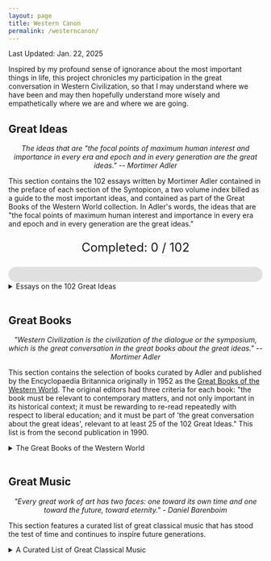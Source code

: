 ```yaml
---
layout: page
title: Western Canon
permalink: /westerncanon/
---
```

Last Updated: Jan. 22, 2025

<style>
  .expandable {
    cursor: pointer;
    /* color: black; */
  }
  .expandable:hover {
    color: darkred;
  }
  .expandable-content {
    display: none;
    margin-top: 5px;
  }
    .no-bullets {
    list-style-type: none;
    padding-left: 0;
  }
    table {
    width: 100%;
    table-layout: fixed;
  }
  table tr {
    background-color: transparent !important; /* Ensure no background color */
  }
  .number-column {
    width: 3%;
    text-align: center;
  }
    .completed {
    background-color: #ECFDF5 !important;
  }
  
  
</style>

<script>
  function toggleContent(id) {
    var content = document.getElementById(id);
    if (content.style.display === "none") {
      content.style.display = "block";
    } else {
      content.style.display = "none";
    }
  }

  // Example variable indicating completed rows
  var completedIdeas = [1, 2, 3, 4, 5, 6, 7, 8, 101]; // Add the numbers of completed ideas here

  document.addEventListener("DOMContentLoaded", function() {
    var completedCount = completedIdeas.length;
    var totalIdeas = 102;
    var progressPercentage = (completedCount / totalIdeas) * 100;

    document.getElementById('completed-count').innerText = completedCount;
    document.getElementById('progress-bar').style.width = progressPercentage + '%';
    
    completedIdeas.forEach(function(ideaNumber) {
      var row = document.getElementById("idea-" + ideaNumber);
      if (row) {
        row.classList.add("completed");
      }
    });
  });
</script>

<script>
  function toggleContent(id) {
    var content = document.getElementById(id);
    if (content.style.display === "none") {
      content.style.display = "block";
    } else {
      content.style.display = "none";
    }
  }
</script>

Inspired by my profound sense of ignorance about the most important things in life, this project chronicles my participation in the great conversation in Western Civilization, so that I may understand where we have been and may then hopefully understand more wisely and empathetically where we are and where we are going. 

## Great Ideas 
<div style="text-align: center;">
  <p><em>The ideas that are "the focal points of maximum human interest and importance in every era and epoch and in every generation are the great ideas." -- Mortimer Adler</em></p>
</div>

  This section contains the 102 essays written by Mortimer Adler contained in the preface of each section of the Syntopicon, a two volume index billed as a guide to the most important ideas, and contained as part of the Great Books of the Western World collection.  In Adler's words, the ideas that are "the focal points of maximum human interest and importance in every era and epoch and in every generation are the great ideas." 

<div style="text-align: center;"> 
  <p style="font-size: 24px;">Completed: <span id="completed-count">0</span> / 102</p>
    <div style="width: 100%; background-color: #e0e0e0; border-radius: 25px;">
    <div id="progress-bar" style="width: 0%; height: 30px; background-color: #4caf50; border-radius: 25px;"></div>
  </div>
</div>
   
<details>
  <summary>Essays on the 102 Great Ideas </summary>
  
 <table>
    <!-- <tr id="idea-1">
      <td class="number-column">1</td>
      <td><span class="expandable" onclick="toggleContent('review-1')">Angel</span>
        <div id="review-1" class="expandable-content">
          <p>This is a review for Angel.</p>
        </div>
      </td>
    </tr> -->
    <tr id="idea-1"><td class="number-column">1</td><td>Angel</td></tr>
    <tr id="idea-2"><td class="number-column">2</td><td>Animal</td></tr>
    <tr id="idea-3"><td class="number-column">3</td><td>Aristocracy</td></tr>
    <tr id="idea-4"><td class="number-column">4</td><td>Art</td></tr>
    <tr id="idea-5"><td class="number-column">5</td><td>Astronomy</td></tr>
    <tr id="idea-6"><td class="number-column">6</td><td>Beauty</td></tr>
    <tr id="idea-7"><td class="number-column">7</td><td>Being</td></tr>
    <tr id="idea-8"><td class="number-column">8</td><td>Cause</td></tr>
    <tr id="idea-9"><td class="number-column">9</td><td>Chance</td></tr>
    <tr id="idea-10"><td class="number-column">10</td><td>Change</td></tr>
    <tr id="idea-11"><td class="number-column">11</td><td>Citizen</td></tr>
    <tr id="idea-12"><td class="number-column">12</td><td>Constitution</td></tr>
    <tr id="idea-13"><td class="number-column">13</td><td>Courage</td></tr>
    <tr id="idea-14"><td class="number-column">14</td><td>Custom and Convention</td></tr>
    <tr id="idea-15"><td class="number-column">15</td><td>Definition</td></tr>
    <tr id="idea-16"><td class="number-column">16</td><td>Democracy</td></tr>
    <tr id="idea-17"><td class="number-column">17</td><td>Desire</td></tr>
    <tr id="idea-18"><td class="number-column">18</td><td>Dialectic</td></tr>
    <tr id="idea-19"><td class="number-column">19</td><td>Duty</td></tr>
    <tr id="idea-20"><td class="number-column">20</td><td>Education</td></tr>
    <tr id="idea-21"><td class="number-column">21</td><td>Element</td></tr>
    <tr id="idea-22"><td class="number-column">22</td><td>Emotion</td></tr>
    <tr id="idea-23"><td class="number-column">23</td><td>Eternity</td></tr>
    <tr id="idea-24"><td class="number-column">24</td><td>Evolution</td></tr>
    <tr id="idea-25"><td class="number-column">25</td><td>Experience</td></tr>
    <tr id="idea-26"><td class="number-column">26</td><td>Family</td></tr>
    <tr id="idea-27"><td class="number-column">27</td><td>Fate</td></tr>
    <tr id="idea-28"><td class="number-column">28</td><td>Form</td></tr>
    <tr id="idea-29"><td class="number-column">29</td><td>God</td></tr>
    <tr id="idea-30"><td class="number-column">30</td><td>Good and Evil</td></tr>
    <tr id="idea-31"><td class="number-column">31</td><td>Government</td></tr>
    <tr id="idea-32"><td class="number-column">32</td><td>Habit</td></tr>
    <tr id="idea-33"><td class="number-column">33</td><td>Happiness</td></tr>
    <tr id="idea-34"><td class="number-column">34</td><td>History</td></tr>
    <tr id="idea-35"><td class="number-column">35</td><td>Honor</td></tr>
    <tr id="idea-36"><td class="number-column">36</td><td>Hypothesis</td></tr>
    <tr id="idea-37"><td class="number-column">37</td><td>Idea</td></tr>
    <tr id="idea-38"><td class="number-column">38</td><td>Immortality</td></tr>
    <tr id="idea-39"><td class="number-column">39</td><td>Induction</td></tr>
    <tr id="idea-40"><td class="number-column">40</td><td>Infinity</td></tr>
    <tr id="idea-41"><td class="number-column">41</td><td>Judgment</td></tr>
    <tr id="idea-42"><td class="number-column">42</td><td>Justice</td></tr>
    <tr id="idea-43"><td class="number-column">43</td><td>Knowledge</td></tr>
    <tr id="idea-44"><td class="number-column">44</td><td>Labor</td></tr>
    <tr id="idea-45"><td class="number-column">45</td><td>Language</td></tr>
    <tr id="idea-46"><td class="number-column">46</td><td>Law</td></tr>
    <tr id="idea-47"><td class="number-column">47</td><td>Liberty</td></tr>
    <tr id="idea-48"><td class="number-column">48</td><td>Life and Death</td></tr>
    <tr id="idea-49"><td class="number-column">49</td><td>Logic</td></tr>
    <tr id="idea-50"><td class="number-column">50</td><td>Love</td></tr>
    <tr id="idea-51"><td class="number-column">51</td><td>Man</td></tr>
    <tr id="idea-52"><td class="number-column">52</td><td>Mathematics</td></tr>
    <tr id="idea-53"><td class="number-column">53</td><td>Matter</td></tr>
    <tr id="idea-54"><td class="number-column">54</td><td>Mechanics</td></tr>
    <tr id="idea-55"><td class="number-column">55</td><td>Medicine</td></tr>
    <tr id="idea-56"><td class="number-column">56</td><td>Memory and Imagination</td></tr>
    <tr id="idea-57"><td class="number-column">57</td><td>Metaphysics</td></tr>
    <tr id="idea-58"><td class="number-column">58</td><td>Mind</td></tr>
    <tr id="idea-59"><td class="number-column">59</td><td>Monarchy</td></tr>
    <tr id="idea-60"><td class="number-column">60</td><td>Nature</td></tr>
    <tr id="idea-61"><td class="number-column">61</td><td>Necessity and Contingency</td></tr>
    <tr id="idea-62"><td class="number-column">62</td><td>Oligarchy</td></tr>
    <tr id="idea-63"><td class="number-column">63</td><td>One and Many</td></tr>
    <tr id="idea-64"><td class="number-column">64</td><td>Opinion</td></tr>
    <tr id="idea-65"><td class="number-column">65</td><td>Opposition</td></tr>
    <tr id="idea-66"><td class="number-column">66</td><td>Philosophy</td></tr>
    <tr id="idea-67"><td class="number-column">67</td><td>Physics</td></tr>
    <tr id="idea-68"><td class="number-column">68</td><td>Pleasure and Pain</td></tr>
    <tr id="idea-69"><td class="number-column">69</td><td>Poetry</td></tr>
    <tr id="idea-70"><td class="number-column">70</td><td>Principle</td></tr>
    <tr id="idea-71"><td class="number-column">71</td><td>Progress</td></tr>
    <tr id="idea-72"><td class="number-column">72</td><td>Prophecy</td></tr>
    <tr id="idea-73"><td class="number-column">73</td><td>Prudence</td></tr>
    <tr id="idea-74"><td class="number-column">74</td><td>Punishment</td></tr>
    <tr id="idea-75"><td class="number-column">75</td><td>Quality</td></tr>
    <tr id="idea-76"><td class="number-column">76</td><td>Quantity</td></tr>
    <tr id="idea-77"><td class="number-column">77</td><td>Reasoning</td></tr>
    <tr id="idea-78"><td class="number-column">78</td><td>Relation</td></tr>
    <tr id="idea-79"><td class="number-column">79</td><td>Religion</td></tr>
    <tr id="idea-80"><td class="number-column">80</td><td>Revolution</td></tr>
    <tr id="idea-81"><td class="number-column">81</td><td>Rhetoric</td></tr>
    <tr id="idea-82"><td class="number-column">82</td><td>Same and Other</td></tr>
    <tr id="idea-83"><td class="number-column">83</td><td>Science</td></tr>
    <tr id="idea-84"><td class="number-column">84</td><td>Sense</td></tr>
    <tr id="idea-85"><td class="number-column">85</td><td>Sign and Symbol</td></tr>
    <tr id="idea-86"><td class="number-column">86</td><td>Sin</td></tr>
    <tr id="idea-87"><td class="number-column">87</td><td>Slavery</td></tr>
    <tr id="idea-88"><td class="number-column">88</td><td>Soul</td></tr>
    <tr id="idea-89"><td class="number-column">89</td><td>Space</td></tr>
    <tr id="idea-90"><td class="number-column">90</td><td>State</td></tr>
    <tr id="idea-91"><td class="number-column">91</td><td>Temperance</td></tr>
    <tr id="idea-92"><td class="number-column">92</td><td>Theology</td></tr>
    <tr id="idea-93"><td class="number-column">93</td><td>Time</td></tr>
    <tr id="idea-94"><td class="number-column">94</td><td>Truth</td></tr>
    <tr id="idea-95"><td class="number-column">95</td><td>Tyranny</td></tr>
    <tr id="idea-96"><td class="number-column">96</td><td>Universal and Particular</td></tr>
    <tr id="idea-97"><td class="number-column">97</td><td>Virtue and Vice</td></tr>
    <tr id="idea-98"><td class="number-column">98</td><td>War and Peace</td></tr>
    <tr id="idea-99"><td class="number-column">99</td><td>Wealth</td></tr>
    <tr id="idea-100"><td class="number-column">100</td><td>Will</td></tr>
    <tr id="idea-101"><td class="number-column">101</td><td>Wisdom</td></tr>
    <tr id="idea-102"><td class="number-column">102</td><td>World</td></tr>
  </table>
  <!-- <span style="color:black; font-weight: bold;">Truth</span> -->
</details>
<br>

## Great Books
<div style="text-align: center;">
  <p><em>"Western Civilization is the civilization of the dialogue or the symposium, which is the great conversation in the great books about the great ideas." -- Mortimer Adler</em></p>
</div>

  This section contains the selection of books curated by Adler and published by the Encyclopaedia Britannica originally in 1952 as the [Great Books of the Western World](https://en.wikipedia.org/wiki/Great_Books_of_the_Western_World). The original editors had three criteria for each book: "the book must be relevant to contemporary matters, and not only important in its historical context; it must be rewarding to re-read repeatedly with respect to liberal education; and it must be part of 'the great conversation about the great ideas', relevant to at least 25 of the 102  Great Ideas." This list is from the second publication in 1990. 

<details>
  <summary>The Great Books of the Western World</summary>
    <!-- <li><span class="expandable" onclick="toggleContent('iliad-content')">Iliad - Homer</span>
      <div id="iliad-content" class="expandable-content">
        <p><strong>Finished:</strong> January 1, 2025</p>
        <p><strong>Review:</strong> A timeless epic that explores the themes of heroism, honor, and the human condition. The Iliad's vivid storytelling and complex characters make it a must-read.</p>
      </div>
    </li> -->
    <li>Iliad - Homer</li>
    <li>Odyssey - Homer</li>
    <li>The Old Testament - Various</li>
    <li>The Suppliant Maidens - Aeschylus</li>
    <li>The Persians - Aeschylus</li>
    <li>Seven Against Thebes - Aeschylus</li>
    <li>Prometheus Bound - Aeschylus</li>
    <li>Agamemnon (The Oresteia) - Aeschylus</li>
    <li>Choephoroe (The Oresteia) - Aeschylus</li>
    <li>The Eumenides (The Oresteia) - Aeschylus</li>
    <li>Oedipus the King (The Oedipus Cycle) - Sophocles</li>
    <li>Oedipus at Colonus (The Oedipus Cycle) - Sophocles</li>
    <li>Antigone (The Oedipus Cycle) - Sophocles</li>
    <li>Ajax - Sophocles</li>
    <li>Electra - Sophocles</li>
    <li>The Trachiniae - Sophocles</li>
    <li>Philoctetes - Sophocles</li>
    <li>The History of the Persian Wars - Herodotus</li>
    <li>Rhesus - Euripides</li>
    <li>Medea - Euripides</li>
    <li>Hippolytus - Euripides</li>
    <li>Alcestis - Euripides</li>
    <li>Heracleidae - Euripides</li>
    <li>The Suppliants - Euripides</li>
    <li>Trojan Women - Euripides</li>
    <li>Ion - Euripides</li>
    <li>Helen - Euripides</li>
    <li>Andromache - Euripides</li>
    <li>Electra - Euripides</li>
    <li>Bacchantes - Euripides</li>
    <li>Hecuba - Euripides</li>
    <li>Heracles - Euripides</li>
    <li>Phoenician Women - Euripides</li>
    <li>Orestes - Euripides</li>
    <li>Iphigenia in Tauris - Euripides</li>
    <li>Iphigenia at Aulis - Euripides</li>
    <li>Cyclops - Euripides</li>
    <li>History of The Peloponnesian War - Thucydides</li>
    <li>On Airs, Waters, and Places - Hippocrates</li>
    <li>On Ancient Medicine - Hippocrates</li>
    <li>Aphorisms - Hippocrates</li>
    <li>On the Articulations - Hippocrates</li>
    <li>The Book of Prognostics - Hippocrates</li>
    <li>On Fistulae - Hippocrates</li>
    <li>On Fractures - Hippocrates</li>
    <li>On Hemorrhoids - Hippocrates</li>
    <li>On Injuries of the Head - Hippocrates</li>
    <li>Instruments of Reduction - Hippocrates</li>
    <li>The Law - Hippocrates</li>
    <li>The Oath - Hippocrates</li>
    <li>Of the Epidemics - Hippocrates</li>
    <li>On Regimen in Acute Diseases - Hippocrates</li>
    <li>On the Sacred Disease - Hippocrates</li>
    <li>On the Surgery - Hippocrates</li>
    <li>On Ulcers - Hippocrates</li>
    <li>The Acharnians - Aristophanes</li>
    <li>The Knights - Aristophanes</li>
    <li>The Clouds - Aristophanes</li>
    <li>The Wasps - Aristophanes</li>
    <li>Peace - Aristophanes</li>
    <li>The Birds - Aristophanes</li>
    <li>The Frogs - Aristophanes</li>
    <li>Lysistrata - Aristophanes</li>
    <li>Thesmophoriazusae - Aristophanes</li>
    <li>Ecclesiazusae - Aristophanes</li>
    <li>Plutus - Aristophanes</li>
    <li>Charmides - Plato</li>
    <li>Lysis - Plato</li>
    <li>Laches - Plato</li>
    <li>Protagoras - Plato</li>
    <li>Euthydemus - Plato</li>
    <li>Cratylus - Plato</li>
    <li>Phaedrus - Plato</li>
    <li>Ion - Plato</li>
    <li>Symposium - Plato</li>
    <li>Meno - Plato</li>
    <li>Euthyphro - Plato</li>
    <li>Apology - Plato</li>
    <li>Crito - Plato</li>
    <li>Phaedo - Plato</li>
    <li>Gorgias - Plato</li>
    <li>The Republic - Plato</li>
    <li>Timaeus - Plato</li>
    <li>Critias - Plato</li>
    <li>Parmenides - Plato</li>
    <li>Theaetetus - Plato</li>
    <li>Sophist - Plato</li>
    <li>Statesman - Plato</li>
    <li>Philebus - Plato</li>
    <li>Laws - Plato</li>
    <li>The Seventh Letter - Plato</li>
    <li>Categories - Aristotle</li>
    <li>On Interpretation - Aristotle</li>
    <li>Prior Analytics - Aristotle</li>
    <li>Posterior Analytics - Aristotle</li>
    <li>Topics - Aristotle</li>
    <li>Sophistical Refutations - Aristotle</li>
    <li>Physics - Aristotle</li>
    <li>On the Heavens - Aristotle</li>
    <li>On Generation and Corruption - Aristotle</li>
    <li>Meteorology - Aristotle</li>
    <li>Metaphysics - Aristotle</li>
    <li>On the Soul - Aristotle</li>
    <li>Minor biological works - Aristotle</li>
    <li>History of Animals - Aristotle</li>
    <li>Parts of Animals - Aristotle</li>
    <li>On the Motion of Animals - Aristotle</li>
    <li>On the Gait of Animals - Aristotle</li>
    <li>On the Generation of Animals - Aristotle</li>
    <li>Nicomachean Ethics - Aristotle</li>
    <li>Politics - Aristotle</li>
    <li>The Athenian Constitution - Aristotle</li>
    <li>Rhetoric - Aristotle</li>
    <li>Poetics - Aristotle</li>
    <li>Letter to Herodotus - Epicurus</li>
    <li>Letter to Menoeceus - Epicurus</li>
    <li>The Thirteen Books of Euclid’s Elements - Euclid</li>
    <li>On the Sphere and Cylinder - Archimedes</li>
    <li>Measurement of a Circle - Archimedes</li>
    <li>On Conoids and Spheroids - Archimedes</li>
    <li>On Spirals - Archimedes</li>
    <li>On the Equilibrium of Planes - Archimedes</li>
    <li>The Sand Reckoner - Archimedes</li>
    <li>The Quadrature of the Parabola - Archimedes</li>
    <li>On Floating Bodies - Archimedes</li>
    <li>Books of Lemmas - Archimedes</li>
    <li>The Method Treating of Mechanical Problems - Archimedes</li>
    <li>On Conic Sections - Apollonius of Perga</li>
    <li>Orations - Cicero</li>
    <li>On Friendship - Cicero</li>
    <li>On Old Age - Cicero</li>
    <li>On the Nature of Things - Lucretius</li>
    <li>Eclogues - Virgil</li>
    <li>Georgics - Virgil</li>
    <li>Aeneid - Virgil</li>
    <li>Odes and Epodes - Horace</li>
    <li>The Art of Poetry - Horace</li>
    <li>History of Rome - Livy</li>
    <li>Metamorphoses - Ovid</li>
    <li>Lives of the Noble Grecians and Romans Moralia - Plutarch</li>
    <li>Histories - Tacitus</li>
    <li>Annals - Tacitus</li>
    <li>Agricola - Tacitus</li>
    <li>Germania - Tacitus</li>
    <li>Introduction to Arithmetic - Nicomachus of Gerasa</li>
    <li>Discourses - Epictetus</li>
    <li>Enchiridion (handbook) - Epictetus</li>
    <li>Almagest - Ptolemy</li>
    <li>The Way to Write History - Lucian</li>
    <li>The True History - Lucian</li>
    <li>The Sale of Creeds - Lucian</li>
    <li>Meditations - Marcus Aurelius</li>
    <li>On the Natural Faculties - Galen</li>
    <li>The New Testament - Various</li>
    <li>The Enneads - Plotinus</li>
    <li>The Confessions - St. Augustine</li>
    <li>The City of God - St. Augustine</li>
    <li>On Christian Doctrine - St. Augustine</li>
    <li>On the Teacher - St. Augustine</li>
    <li>The Song of Roland - Various</li>
    <li>The Nibelungenlied - Various</li>
    <li>The Volsunga Saga - Various</li>
    <li>The Saga of Burnt Njal - Various</li>
    <li>Summa Theologica - St. Thomas Aquinas</li>
    <li>The Divine Comedy - Dante Alighieri</li>
    <li>The New Life (La vita nuova) - Dante Alighieri</li>
    <li>On Monarchy - Dante Alighieri</li>
    <li>Troilus and Criseyde - Geoffrey Chaucer</li>
    <li>The Canterbury Tales - Geoffrey Chaucer</li>
    <li>Notebooks - Leonardo da Vinci</li>
    <li>The Prince - Niccolo Machiavelli</li>
    <li>Discourses of the First Ten Books of Livy - Niccolo Machiavelli</li>
    <li>The Praise of Folly - Desiderius Erasmus</li>
    <li>On the Revolutions of the Heavenly Spheres - Nicolaus Copernicus</li>
    <li>Utopia - Sir Thomas More</li>
    <li>Three Treatises - Martin Luther</li>
    <li>Table Talk - Martin Luther</li>
    <li>Gargantua and Pantagruel - Francois Rabelais</li>
    <li>Institutes of the Christian Religion - John Calvin</li>
    <li>Essays - Michel de Montaigne</li>
    <li>On the Loadstone and Magnetic Bodies - William Gilbert</li>
    <li>Don Quixote - Miguel de Cervantes</li>
    <li>Prothalamion - Edmund Spenser</li>
    <li>The Faerie Queene - Edmund Spenser</li>
    <li>Essays - Francis Bacon</li>
    <li>Advancement of Learning - Francis Bacon</li>
    <li>Novum Organum - Francis Bacon</li>
    <li>New Atlantis - Francis Bacon</li>
    <li>The First Part of King Henry the Sixth - William Shakespeare</li>
    <li>The Second Part of King Henry the Sixth - William Shakespeare</li>
    <li>The Third Part of King Henry the Sixth - William Shakespeare</li>
    <li>The Tragedy of Richard the Third - William Shakespeare</li>
    <li>The Comedy of Errors - William Shakespeare</li>
    <li>Titus Andronicus - William Shakespeare</li>
    <li>The Taming of the Shrew - William Shakespeare</li>
    <li>The Two Gentlemen of Verona - William Shakespeare</li>
    <li>Love's Labour's Lost - William Shakespeare</li>
    <li>Romeo and Juliet - William Shakespeare</li>
    <li>The Tragedy of King Richard the Second - William Shakespeare</li>
    <li>A Midsummer Night's Dream - William Shakespeare</li>
    <li>The Life and Death of King John - William Shakespeare</li>
    <li>The Merchant of Venice - William Shakespeare</li>
    <li>The First Part of King Henry the Fourth - William Shakespeare</li>
    <li>The Second Part of King Henry the Fourth - William Shakespeare</li>
    <li>Much Ado About Nothing - William Shakespeare</li>
    <li>The Life of King Henry the Fifth - William Shakespeare</li>
    <li>Julius Caesar - William Shakespeare</li>
    <li>As You Like It - William Shakespeare</li>
    <li>Twelfth Night; or, What You Will - William Shakespeare</li>
    <li>The Tragedy of Hamlet, Prince of Denmark - William Shakespeare</li>
    <li>The Merry Wives of Windsor - William Shakespeare</li>
    <li>Troilus and Cressida - William Shakespeare</li>
    <li>All's Well That Ends Well - William Shakespeare</li>
    <li>Measure for Measure - William Shakespeare</li>
    <li>Othello, the Moor of Venice - William Shakespeare</li>
    <li>King Lear - William Shakespeare</li>
    <li>Macbeth - William Shakespeare</li>
    <li>Antony and Cleopatra - William Shakespeare</li>
    <li>Coriolanus - William Shakespeare</li>
    <li>Timon of Athens - William Shakespeare</li>
    <li>Pericles, Prince of Tyre - William Shakespeare</li>
    <li>Cymbeline - William Shakespeare</li>
    <li>The Winter's Tale - William Shakespeare</li>
    <li>The Tempest - William Shakespeare</li>
    <li>The Famous History of the Life of King Henry the Eighth - William Shakespeare</li>
    <li>Sonnets - William Shakespeare</li>
    <li>The Starry Messenger (Sidereus Nuncius) - Galileo Galilei</li>
    <li>Dialogues Concerning Two New Sciences - Galileo Galilei</li>
    <li>Epitome of Copernican Astronomy - Johannes Kepler</li>
    <li>Concerning the Harmonies of the World - Johannes Kepler</li>
    <li>On the Motion of the Heart and Blood in Animals (Exercitatio Anatomica de Motu Cordis et Sanguinis in Animalibus) - William Harvey</li>
    <li>On the Circulation of the Blood - William Harvey</li>
    <li>On the Generation of Animals - William Harvey</li>
    <li>The Leviathan - Thomas Hobbes</li>
    <li>Rules for the Direction of the Mind - Rene Descartes</li>
    <li>Discourse on Method - Rene Descartes</li>
    <li>Geometry - Rene Descartes</li>
    <li>Meditations on First Philosophy - Rene Descartes</li>
    <li>Objections Against the Meditations and Replies - Rene Descartes</li>
    <li>English Minor Poems - John Milton</li>
    <li>Paradise Lost - John Milton</li>
    <li>Samson Agonistes - John Milton</li>
    <li>Areopagitica - John Milton</li>
    <li>The School for Wives - Moliere</li>
    <li>The Critique of the School for Wives - Moliere</li>
    <li>Tartuffe - Moliere</li>
    <li>Don Juan - Moliere</li>
    <li>The Miser - Moliere</li>
    <li>The Would-be Gentleman - Moliere</li>
    <li>The Imaginary Invalid - Moliere</li>
    <li>The Provincial Letters - Blaise Pascal</li>
    <li>Pensees - Blaise Pascal</li>
    <li>Scientific and mathematical essays - Blaise Pascal</li>
    <li>Treatise on Light - Christiaan Huygens</li>
    <li>Ethics - Benedict de Spinoza</li>
    <li>Letter Concerning Toleration - John Locke</li>
    <li>Of Civil Government (second treatise in Two Treatises on Government) - John Locke</li>
    <li>Essay Concerning Human Understanding - John Locke</li>
    <li>Some Thoughts Concerning Education - John Locke</li>
    <li>Berenice - Jean Baptiste Racine</li>
    <li>Phaedra - Jean Baptiste Racine</li>
    <li>Andromache - Jean Baptiste Racine</li>
    <li>Mathematical Principles of Natural Philosophy (Principia) - Isaac Newton</li>
    <li>Optics - Isaac Newton</li>
    <li>Discourse on Metaphysics - Gottfried Wilhelm von Leibniz</li>
    <li>New Essays Concerning Human Understanding - Gottfried Wilhelm von Leibniz</li>
    <li>Monadology - Gottfried Wilhelm von Leibniz</li>
    <li>Robinson Crusoe - Daniel Defoe</li>
    <li>A Tale of a Tub - Jonathan Swift</li>
    <li>Journal to Stella - Jonathan Swift</li>
    <li>Gulliver’s Travels - Jonathan Swift</li>
    <li>A Modest Proposal - Jonathan Swift</li>
    <li>The Way of the World - William Congreve</li>
    <li>Principles of Human Knowledge - George Berkeley</li>
    <li>Essay on Criticism - Alexander Pope</li>
    <li>Rape of the Lock - Alexander Pope</li>
    <li>Essay on Man - Alexander Pope</li>
        <li>Persian Letters - Charles de Secondat, Baron de Montesquieu</li>
    <li>Spirit of Laws - Charles de Secondat, Baron de Montesquieu</li>
    <li>Letters on the English - Voltaire</li>
    <li>Candide - Voltaire</li>
    <li>Philosophical Dictionary - Voltaire</li>
    <li>Joseph Andrews - Henry Fielding</li>
    <li>Tom Jones - Henry Fielding</li>
    <li>The Vanity of Human Wishes - Samuel Johnson</li>
    <li>Dictionary - Samuel Johnson</li>
    <li>Rasselas - Samuel Johnson</li>
    <li>The Lives of the Poets (esp. the essays on Milton and Pope) - Samuel Johnson</li>
    <li>Treatise of Human Nature - David Hume</li>
    <li>Essays Moral and Political - David Hume</li>
    <li>An Inquiry Concerning Human Understanding - David Hume</li>
    <li>On the Origins of Inequality - Jean Jacques Rousseau</li>
    <li>On Political Economy - Jean Jacques Rousseau</li>
    <li>Emile - Jean Jacques Rousseau</li>
    <li>Social Contract - Jean Jacques Rousseau</li>
    <li>Rameau’s Nephew - Denis Diderot</li>
    <li>The Life and Opinions of Tristram Shandy, Gentleman - Laurence Sterne</li>
    <li>A Sentimental Journey Through France and Italy - Laurence Sterne</li>
    <li>The Theory of Moral Sentiments - Adam Smith</li>
    <li>Inquiry into the Nature and Causes of the Wealth of Nations - Adam Smith</li>
    <li>Critique of Pure Reason - Immanuel Kant</li>
    <li>Fundamental Principles of the Metaphysics of Morals - Immanuel Kant</li>
    <li>Critique of Practical Reason - Immanuel Kant</li>
    <li>The Science of Right - Immanuel Kant</li>
    <li>Critique of Judgement - Immanuel Kant</li>
    <li>Perpetual Peace - Immanuel Kant</li>
    <li>The Decline and Fall of the Roman Empire - Edward Gibbon</li>
    <li>Autobiography - Edward Gibbon</li>
    <li>London Journal - James Boswell</li>
    <li>Life of Samuel Johnson Ll.D - James Boswell</li>
    <li>Elements of Chemistry - Antoine Laurent Lavoisier</li>
    <li>Federalist Papers - John Jay, James Madison, and Alexander Hamilton</li>
    <li>Articles of Confederation - John Jay, James Madison, and Alexander Hamilton</li>
    <li>The Constitution of the United States - John Jay, James Madison, and Alexander Hamilton</li>
    <li>The Declaration of Independence - John Jay, James Madison, and Alexander Hamilton</li>
    <li>Introduction to the Principles of Morals and Legislation - Jeremy Bentham</li>
    <li>Theory of Fictions - Jeremy Bentham</li>
    <li>Faust - Johann Wolfgang von Goethe</li>
    <li>Poetry and Truth - Johann Wolfgang von Goethe</li>
    <li>Analytical Theory of Heat - Jean Baptiste Joseph Fourier</li>
    <li>Phenomenology of Spirit - Georg Wilhelm Friedrich Hegel</li>
    <li>Philosophy of Right - Georg Wilhelm Friedrich Hegel</li>
    <li>Lectures on the Philosophy of History - Georg Wilhelm Friedrich Hegel</li>
    <li>Lyrical Ballads (poem) - William Wordsworth</li>
    <li>Lucy poems (poem) - William Wordsworth</li>
    <li>Sonnets (poem) - William Wordsworth</li>
    <li>The Prelude - William Wordsworth</li>
    <li>Kubla Khan - Samuel Taylor Coleridge</li>
    <li>Rime of the Ancient Mariner - Samuel Taylor Coleridge</li>
    <li>Biographia Literaria - Samuel Taylor Coleridge</li>
    <li>Pride and Prejudice - Jane Austen</li>
    <li>Emma - Jane Austen</li>
    <li>On War - Karl von Clausewitz</li>
    <li>The Red and the Black - Stendhal</li>
    <li>The Charterhouse of Parma - Stendhal</li>
    <li>On Love - Stendhal</li>
    <li>Don Juan - George Gordon, Lord Byron</li>
    <li>Studies in Pessimism - Arthur Schopenhauer</li>
    <li>Chemical History of a Candle - Michael Faraday</li>
    <li>Experimental Researches in Electricity - Michael Faraday</li>
    <li>Principles in Geology - Charles Lyell</li>
    <li>The Positive Philosophy - Auguste Comte</li>
    <li>Pere Goriot - Honore de Balzac</li>
    <li>Eugenie Grandet - Honore de Balzac</li>
    <li>Cousin Bette - Honore de Balzac</li>
    <li>Representative Men - Ralph Waldo Emerson</li>
    <li>Essays - Ralph Waldo Emerson</li>
    <li>Journal - Ralph Waldo Emerson</li>
    <li>The Scarlet Letter - Nathaniel Hawthorne</li>
    <li>Democracy in America - Alexis de Tocqueville</li>
    <li>A System of Logic - John Stuart Mill</li>
    <li>On Liberty - John Stuart Mill</li>
    <li>Representative Government - John Stuart Mill</li>
    <li>Utilitarianism - John Stuart Mill</li>
    <li>The Subjection of Women - John Stuart Mill</li>
    <li>Autobiography - John Stuart Mill</li>
    <li>The Origin of Species - Charles Darwin</li>
    <li>The Descent of Man - Charles Darwin</li>
    <li>Autobiography - Charles Darwin</li>
    <li>Little Dorrit - Charles Dickens</li>
    <li>Pickwick Papers - Charles Dickens</li>
    <li>David Copperfield - Charles Dickens</li>
    <li>Hard Times - Charles Dickens</li>
    <li>Introduction to the Study of Experimental Medicine - Claude Bernard</li>
    <li>Fear and Trembling - Søren Kierkegaard</li>
    <li>Civil Disobedience - Henry David Thoreau</li>
    <li>Walden - Henry David Thoreau</li>
    <li>Capital - Karl Marx</li>
    <li>Communist Manifesto - Karl Marx</li>
    <li>Adam Bede - George Eliot</li>
    <li>Middlemarch - George Eliot</li>
    <li>Moby Dick - Herman Melville</li>
    <li>Billy Budd - Herman Melville</li>
    <li>Crime and Punishment - Fyodor Dostoevsky</li>
    <li>The Idiot - Fyodor Dostoevsky</li>
    <li>The Brothers Karamazov - Fyodor Dostoevsky</li>
    <li>Madame Bovary - Gustave Flaubert</li>
    <li>Three Stories - Gustave Flaubert</li>
    <li>A Doll’s House - Henrik Ibsen</li>
    <li>The Wild Duck - Henrik Ibsen</li>
    <li>Hedda Gabler - Henrik Ibsen</li>
    <li>The Master Builder - Henrik Ibsen</li>
    <li>War and Peace - Leo Tolstoy</li>
    <li>Anna Karenina - Leo Tolstoy</li>
    <li>What is Art - Leo Tolstoy</li>
    <li>Twenty-three Tales - Leo Tolstoy</li>
    <li>The Adventures of Huckleberry Finn - Mark Twain</li>
    <li>The Mysterious Stranger - Mark Twain</li>
    <li>The Principles of Psychology - William James</li>
    <li>The Varieties of Religious Experience - William James</li>
    <li>Pragmatism - William James</li>
    <li>Essays in Radical Empiricism - William James</li>
    <li>The American - Henry James</li>
    <li>The Ambassadors - Henry James</li>
    <li>The Beast in the Jungle - Henry James</li>
    <li>Thus Spoke Zarathustra - Friedrich Wilhelm Nietzsche</li>
    <li>Beyond Good and Evil - Friedrich Wilhelm Nietzsche</li>
    <li>The Genealogy of Morals - Friedrich Wilhelm Nietzsche</li>
    <li>The Will to Power - Friedrich Wilhelm Nietzsche</li>
    <li>Science and Hypothesis - Jules Henri Poincare</li>
    <li>Science and Method - Jules Henri Poincare</li>
    <li>The Golden Bough (selections) - James George Frazer</li>
    <li>The Origin and Development of Psycho-Analysis - Sigmund Freud</li>
    <li>Selected Papers on Hysteria - Sigmund Freud</li>
    <li>The Sexual Enlightenment of Children - Sigmund Freud</li>
    <li>The Future Prospects of Psychoanalytic Therapy - Sigmund Freud</li>
    <li>Observations on Wild Psychoanalysis - Sigmund Freud</li>
    <li>On Narcissism - Sigmund Freud</li>
    <li>The Instincts and Their Vicissitudes - Sigmund Freud</li>
    <li>Repression - Sigmund Freud</li>
    <li>The Unconscious - Sigmund Freud</li>
    <li>A General Introduction to Psycho-Analysis - Sigmund Freud</li>
    <li>Beyond the Pleasure Principle - Sigmund Freud</li>
    <li>Group Psychology and the Analysis of the Ego - Sigmund Freud</li>
    <li>The Ego and the Id - Sigmund Freud</li>
    <li>Inhibitions, Symptoms, and Anxiety - Sigmund Freud</li>
    <li>Thoughts for the Times on War and Death - Sigmund Freud</li>
    <li>Civilization and Its Discontents - Sigmund Freud</li>
    <li>The Interpretation of Dreams - Sigmund Freud</li>
    <li>Introductory Lectures on Psychoanalysis - Sigmund Freud</li>
    <li>New Introductory Lectures on Psychoanalysis - Sigmund Freud</li>
    <li>Plays (and Prefaces) - George Bernard Shaw</li>
    <li>Man and Superman - George Bernard Shaw</li>
    <li>Major Barbara - George Bernard Shaw</li>
    <li>Caesar and Cleopatra - George Bernard Shaw</li>
    <li>Pygmalion - George Bernard Shaw</li>
    <li>Saint Joan - George Bernard Shaw</li>
    <li>The Theory of the Leisure Class - Thorstein Veblen</li>
    <li>Heart of Darkness - Joseph Conrad</li>
    <li>Origin and Development of the Quantum Theory - Max Planck</li>
    <li>Where is Science Going? - Max Planck</li>
    <li>Scientific Autobiography - Max Planck</li>
    <li>An Introduction to Metaphysics - Henri Bergson</li>
    <li>Time and Free Will - Henri Bergson</li>
    <li>Matter and Memory - Henri Bergson</li>
    <li>Creative Evolution - Henri Bergson</li>
    <li>The Two Sources of Morality and Religion - Henri Bergson</li>
    <li>How We Think - John Dewey</li>
    <li>Democracy and Education - John Dewey</li>
    <li>Experience and Nature - John Dewey</li>
    <li>Logic, the Theory of Inquiry - John Dewey</li>
    <li>Experience and Education - John Dewey</li>
    <li>Uncle Vanya - Anton Chekhov</li>
    <li>An Introduction to Mathematics - Alfred North Whitehead</li>
    <li>Science and the Modern World - Alfred North Whitehead</li>
    <li>The Aims of Education and Other Essays - Alfred North Whitehead</li>
    <li>Adventures of Ideas - Alfred North Whitehead</li>
    <li>The Life of Reason - George Santayana</li>
    <li>Skepticism and Animal Faith - George Santayana</li>
    <li>Persons and Places - George Santayana</li>
    <li>Essays in Sociology (selections) - Max Weber</li>
    <li>Six Characters in Search of an Author - Luigi Pirandello</li>
    <li>The State and Revolution - Nikolai Lenin</li>
    <li>Remembrance of Things Past: “Swann in Love” - Marcel Proust</li>
    <li>The Problems of Philosophy - Bertrand Russell</li>
    <li>The Analysis of Mind - Bertrand Russell</li>
    <li>An Inquiry into Meaning and Truth - Bertrand Russell</li>
    <li>Human Knowledge; Its Scope and Limits - Bertrand Russell</li>
    <li>The Autumn of the Middle Ages - Johan Huizinga</li>
    <li>A Lost Lady - Willa Cather</li>
    <li>The Magic Mountain - Thomas Mann</li>
    <li>Joseph and His Brothers - Thomas Mann</li>
    <li>Death in Venice - Thomas Mann</li>
    <li>A Mathematician’s Apology - G. H. Hardy</li>
    <li>The Meaning of Relativity - Albert Einstein</li>
    <li>On the Method of Theoretical Physics - Albert Einstein</li>
    <li>The Evolution of Physics (with L. Infeld) - Albert Einstein</li>
    <li>Relativity: The Special and the General Theory - Albert Einstein</li>
    <li>The Dead in Dubliners - James Joyce</li>
    <li>Portrait of the Artist as a Young Man - James Joyce</li>
    <li>Ulysses - James Joyce</li>
    <li>Art and Scholasticism - Jacques Maritain</li>
    <li>The Degrees of Knowledge - Jacques Maritain</li>
    <li>The Rights of Man and Natural Law - Jacques Maritain</li>
    <li>True Humanism - Jacques Maritain</li>
    <li>The Expanding Universe - Arthur Eddington</li>
    <li>To the Lighthouse - Virginia Woolf</li>
    <li>The Trial - Franz Kafka</li>
    <li>The Castle - Franz Kafka</li>
    <li>The Metamorphosis - Franz Kafka</li>
    <li>The General Theory of Employment, Interest and Money - John Maynard Keynes</li>
    <li>Atomic Theory and the Description of Nature (Selections) - Niels Bohr</li>
    <li>Discussion with Einstein on Epistemology - Niels Bohr</li>
    <li>The Prussian Officer - D.H. Lawrence</li>
    <li>The Word of God and the Word of Man - Karl Barth</li>
    <li>What Is Life? - Erwin Schrodinger</li>
    <li>The Waste Land - T.S. Eliot</li>
    <li>Mourning Becomes Electra - Eugene O’Neill</li>
    <li>A Study of History - Arnold Toynbee</li>
    <li>Civilization on Trial - Arnold Toynbee</li>
    <li>What is Metaphysics? - Martin Heidegger</li>
    <li>Philosophical Investigations - Ludwig Wittgenstein</li>
    <li>The Great Gatsby - F. Scott Fitzgerald</li>
    <li>A Rose for Emily - William Faulkner</li>
    <li>Mother Courage and Her Children - Bertolt Brecht</li>
    <li>The Short Happy Life of Francis Macomber - Ernest Hemingway</li>
    <li>Genetics and the Origin of Species - Theodosius Dobzhansky</li>
    <li>Physics and Philosophy - Werner Heisenberg</li>
    <li>Animal Farm - George Orwell</li>
    <li>Nausea - Jean-Paul Sartre</li>
    <li>No Exit - Jean-Paul Sartre</li>
    <li>Being and Nothingness - Jean-Paul Sartre</li>
    <li>The Nature of Life - C.H. Waddington</li>
    <li>Waiting for Godot - Samuel Beckett</li>
    <li>Structural Anthropology (selections) - Claude Lévi-Strauss</li>
    <li>The First Circle - Aleksandr I. Solzhenitsyn</li>
    <li>Cancer Ward - Aleksandr I. Solzhenitsyn</li>
</details>
<br>

## Great Music 
<div style="text-align: center;">
 <p><em>"Every great work of art has two faces: one toward its own time and one toward the future, toward eternity." - Daniel Barenboim</em></p>
</div>
  <p>This section features a curated list of great classical music that has stood the test of time and continues to inspire future generations.</p>
<details>
  <summary>A Curated List of Great Classical Music</summary>
  <li>Coming Soon</li>
  <!-- <li>Beethoven Symphony No. 1</li>
  <li>Beethoven Symphony No. 2</li>
  <li>Beethoven Symphony No. 3</li>
  <li>Beethoven Symphony No. 4</li>
  <li>Beethoven Symphony No. 5</li>
  <li>Beethoven Symphony No. 6</li>
  <li>Beethoven Symphony No. 7</li>
  <li>Beethoven Symphony No. 8</li>
  <li>Beethoven Symphony No. 9</li> -->
</details>
<br>